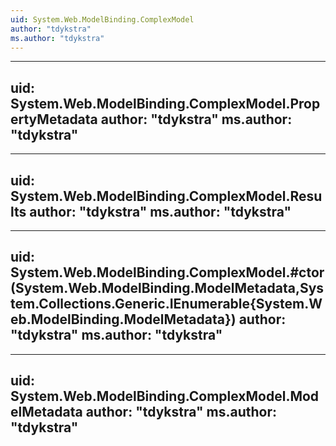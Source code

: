 ```yaml
---
uid: System.Web.ModelBinding.ComplexModel
author: "tdykstra"
ms.author: "tdykstra"
---
```


---
uid: System.Web.ModelBinding.ComplexModel.PropertyMetadata
author: "tdykstra"
ms.author: "tdykstra"
---

---
uid: System.Web.ModelBinding.ComplexModel.Results
author: "tdykstra"
ms.author: "tdykstra"
---

---
uid: System.Web.ModelBinding.ComplexModel.#ctor(System.Web.ModelBinding.ModelMetadata,System.Collections.Generic.IEnumerable{System.Web.ModelBinding.ModelMetadata})
author: "tdykstra"
ms.author: "tdykstra"
---

---
uid: System.Web.ModelBinding.ComplexModel.ModelMetadata
author: "tdykstra"
ms.author: "tdykstra"
---

